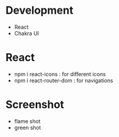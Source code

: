 
# Development

- React
- Chakra UI

# React
- npm i react-icons       : for different icons
- npm i react-router-dom  : for navigations

# Screenshot
- flame shot
- green shot
